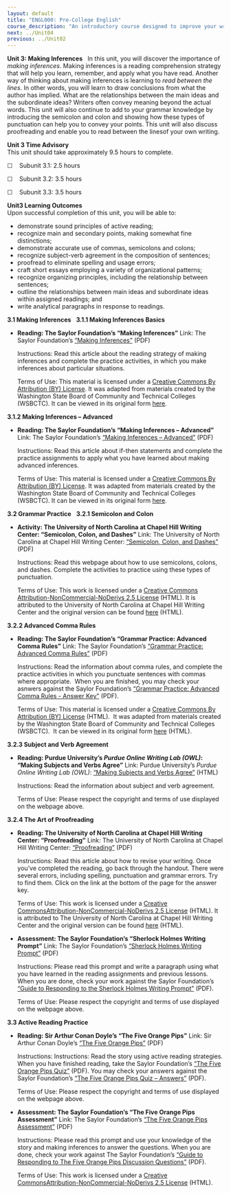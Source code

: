 ```yaml
---
layout: default
title: "ENGL000: Pre-College English"
course_description: "An introductory course designed to improve your writing ability through the use of active reading and an understanding of the core components of effective writing."
next: ../Unit04
previous: ../Unit02
---
```

**Unit 3: Making Inferences** <span id="3"></span> 
In this unit, you will discover the importance of *making inferences*.
Making inferences is a reading comprehension strategy that will help you
learn, remember, and apply what you have read. Another way of thinking
about making inferences is learning to *read between the lines*. In
other words, you will learn to draw conclusions from what the author has
implied. What are the relationships between the main ideas and the
subordinate ideas? Writers often convey meaning beyond the actual words.
This unit will also continue to add to your grammar knowledge by
introducing the semicolon and colon and showing how these types of
punctuation can help you to convey your points. This unit will also
discuss proofreading and enable you to read between the linesof your own
writing.

**Unit 3 Time Advisory**  
This unit should take approximately 9.5 hours to complete.  
  
 ☐    Subunit 3.1: 2.5 hours  
  
 ☐    Subunit 3.2: 3.5 hours  
  
 ☐    Subunit 3.3: 3.5 hours

**Unit3 Learning Outcomes**  
Upon successful completion of this unit, you will be able to:
-   demonstrate sound principles of active reading;
-   recognize main and secondary points, making somewhat fine
    distinctions;
-   demonstrate accurate use of commas, semicolons and colons;
-   recognize subject-verb agreement in the composition of sentences;
-   proofread to eliminate spelling and usage errors;
-   craft short essays employing a variety of organizational patterns;
-   recognize organizing principles, including the relationship between
    sentences;
-   outline the relationships between main ideas and subordinate ideas
    within assigned readings; and
-   write analytical paragraphs in response to readings.

**3.1 Making Inferences** <span id="3.1"></span> 
**3.1.1 Making Inferences Basics** <span id="3.1.1"></span> 
-   **Reading: The Saylor Foundation’s “Making Inferences”**
    Link: The Saylor Foundation’s [“Making
    Inferences”](http://www.saylor.org/site/wp-content/uploads/2012/09/engl000-3.1.1-making-inferences-basic.pdf)
    (PDF)  
      
     Instructions: Read this article about the reading strategy of
    making inferences and complete the practice activities, in which you
    make inferences about particular situations.  
      
     Terms of Use: This material is licensed under a [Creative
    Commons By Attribution (BY)
    License](http://creativecommons.org/licenses/by/3.0/). It was
    adapted from materials created by the Washington State Board of
    Community and Technical Colleges (WSBCTC). It can be viewed in
    its original
    form [here](https://sites.google.com/a/sbctc.edu/opencourselibrary/courses/phase-1-courses).

**3.1.2 Making Inferences – Advanced** <span id="3.1.2"></span> 
-   **Reading: The Saylor Foundation’s “Making Inferences – Advanced”**
    Link: The Saylor Foundation’s [“Making Inferences –
    Advanced”](http://www.saylor.org/site/wp-content/uploads/2012/09/engl000-3.1.2-inference-making-advanced.pdf) (PDF)  
      
     Instructions: Read this article about if-then statements and
    complete the practice assignments to apply what you have learned
    about making advanced inferences.  
      
     Terms of Use: This material is licensed under a [Creative
    Commons By Attribution (BY)
    License](http://creativecommons.org/licenses/by/3.0/). It was
    adapted from materials created by the Washington State Board of
    Community and Technical Colleges (WSBCTC). It can be viewed in
    its original
    form [here](https://sites.google.com/a/sbctc.edu/opencourselibrary/courses/phase-1-courses).

**3.2 Grammar Practice** <span id="3.2"></span> 
**3.2.1 Semicolon and Colon** <span id="3.2.1"></span> 
-   **Activity: The University of North Carolina at Chapel Hill Writing
    Center: “Semicolon, Colon, and Dashes”**
    Link: The University of North Carolina at Chapel Hill Writing
    Center: [“Semicolon, Colon, and
    Dashes”](http://writingcenter.unc.edu/handouts/semi-colons-colons-and-dashes/)
    (PDF)  
      
     Instructions: Read this webpage about how to use semicolons,
    colons, and dashes. Complete the activities to practice using these
    types of punctuation.  
      
     Terms of Use: This work is licensed under a [Creative Commons
    Attribution-NonCommercial-NoDerivs 2.5
    License](http://creativecommons.org/licenses/by-nc-nd/2.5/) (HTML).
    It is attributed to the University of North Carolina at Chapel Hill
    Writing Center and the original version can be found
    [here](http://writingcenter.unc.edu/handouts/semi-colons-colons-and-dashes/)
    (HTML).

**3.2.2 Advanced Comma Rules** <span id="3.2.2"></span> 
-   **Reading: The Saylor Foundation’s “Grammar Practice: Advanced Comma
    Rules”**
    Link: The Saylor Foundation’s [“Grammar Practice: Advanced Comma
    Rules”](http://www.saylor.org/site/wp-content/uploads/2012/09/engl000-3.2.2-advanced-comma-rules.pdf) (PDF)  
      
     Instructions: Read the information about comma rules, and complete
    the practice activities in which you punctuate sentences with commas
    where appropriate.  When you are finished, you may check your
    asnwers against the Saylor Foundation’s [“Grammar Practice: Advanced
    Comma Rules - Answer
    Key”](http://www.saylor.org/site/wp-content/uploads/2012/12/ENGL000-3.2.2-Answerkey-PR-FINAL.pdf) (PDF).  
      
     Terms of Use: This material is licensed under a [Creative
    Commons By Attribution (BY)
    License](http://creativecommons.org/licenses/by/3.0/) (HTML).  It
    was adapted from materials created by the Washington State Board of
    Community and Technical Colleges (WSBCTC).  It can be viewed in
    its original
    form [here](https://sites.google.com/a/sbctc.edu/opencourselibrary/courses/phase-1-courses) (HTML).

**3.2.3 Subject and Verb Agreement** <span id="3.2.3"></span> 
-   **Reading: Purdue University’s *Purdue Online Writing Lab (OWL)*:
    “Making Subjects and Verbs Agree”**
    Link: Purdue University’s *Purdue Online Writing Lab* *(OWL)*:
    [“Making Subjects and Verbs
    Agree”](http://owl.english.purdue.edu/owl/resource/599/01/) (HTML)  
      
     Instructions: Read the information about subject and verb
    agreement.  
      
     Terms of Use: Please respect the copyright and terms of use
    displayed on the webpage above.

**3.2.4 The Art of Proofreading** <span id="3.2.4"></span> 
-   **Reading: The University of North Carolina at Chapel Hill Writing
    Center: “Proofreading”**
    Link: The University of North Carolina at Chapel Hill Writing
    Center: [“Proofreading”](http://www.saylor.org/site/wp-content/uploads/2013/01/ENGL000-3.2.4-Editing-and-Proofreading-The-Writing-Center.pdf) (PDF)  
      
     Instructions: Read this article about how to revise your writing.
    Once you’ve completed the reading, go back through the handout.
    There were several errors, including spelling, punctuation and
    grammar errors. Try to find them. Click on the link at the bottom of
    the page for the answer key.  
      
     Terms of Use: This work is licensed under a [Creative
    CommonsAttribution-NonCommercial-NoDerivs 2.5
    License](http://creativecommons.org/licenses/by-nc-nd/2.5/) (HTML).
    It is attributed to The University of North Carolina at Chapel Hill
    Writing Center and the original version can be found
    [here](http://writingcenter.unc.edu/handouts/transitions/) (HTML).

-   **Assessment: The Saylor Foundation’s “Sherlock Holmes Writing
    Prompt”**
    Link: The Saylor Foundation’s [“Sherlock Holmes Writing
    Prompt”](http://www.saylor.org/site/wp-content/uploads/2012/06/ENGL000-Subunit-3.2.2-Sherlock-Holmes-Writing-Prompt-Final.pdf)
    (PDF)  
      
     Instructions: Please read this prompt and write a paragraph using
    what you have learned in the reading assignments and previous
    lessons. When you are done, check your work against the Saylor
    Foundation’s [“Guide to Responding to the Sherlock Holmes Writing
    Prompt”](http://www.saylor.org/site/wp-content/uploads/2012/04/ENGL000-3.2.2-Guide-to-Responding-to-the-Sherlock-Holmes-Writing-Prompt.pdf)
    (PDF).  
      
     Terms of Use: Please respect the copyright and terms of use
    displayed on the webpage above.

**3.3 Active Reading Practice** <span id="3.3"></span> 
-   **Reading: Sir Arthur Conan Doyle’s “The Five Orange Pips”**
    Link: Sir Arthur Conan Doyle’s [“The Five Orange
    Pips”](http://www.saylor.org/site/wp-content/uploads/2012/04/engl000-3.3.-the-five-orange-pips.pdf)
    (PDF)  
      
     Instructions: Instructions: Read the story using active reading
    strategies. When you have finished reading, take the Saylor
    Foundation’s [“The Five Orange Pips
    Quiz”](http://www.saylor.org/site/wp-content/uploads/2012/04/engl000-3.3-the-five-orange-pips-QUIZ.pdf) (PDF).
    You may check your answers against the Saylor Foundation’s [“The
    Five Orange Pips Quiz –
    Answers”](http://www.saylor.org/site/wp-content/uploads/2012/04/engl000-3.3-the-five-orange-pips-ANSWERS.pdf) (PDF).  
      
     Terms of Use: Please respect the copyright and terms of use
    displayed on the webpage above.

-   **Assessment: The Saylor Foundation’s “The Five Orange Pips
    Assessment”**
    Link: The Saylor Foundation’s [“The Five Orange Pips
    Assessment”](http://www.saylor.org/site/wp-content/uploads/2012/06/ENGL000-Subunit-3.3-The-Five-Orange-Pips-Assessment-Final.pdf)
    (PDF)  
      
     Instructions: Please read this prompt and use your knowledge of the
    story and making inferences to answer the questions. When you are
    done, check your work against The Saylor Foundation’s [“Guide to
    Responding to The Five Orange Pips Discussion
    Questions”](http://www.saylor.org/site/wp-content/uploads/2012/06/ENGL000-Guide-to-Responding-to-Assignments-Final.pdf)
    (PDF).  
      
     Terms of Use: This work is licensed under a [Creative
    CommonsAttribution-NonCommercial-NoDerivs 2.5
    License](http://creativecommons.org/licenses/by-nc-nd/2.5/) (HTML).


